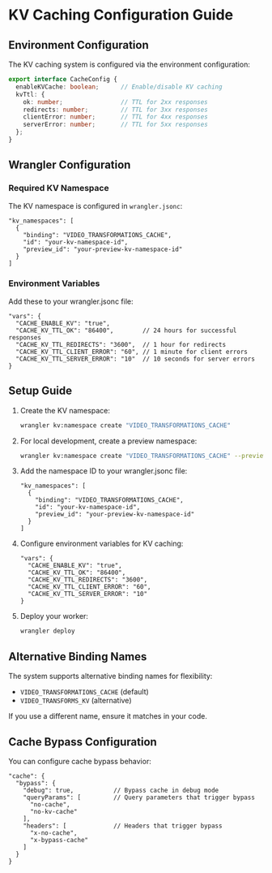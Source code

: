 # KV Caching Configuration Guide

## Environment Configuration

The KV caching system is configured via the environment configuration:

```typescript
export interface CacheConfig {
  enableKVCache: boolean;      // Enable/disable KV caching
  kvTtl: {
    ok: number;                // TTL for 2xx responses
    redirects: number;         // TTL for 3xx responses
    clientError: number;       // TTL for 4xx responses
    serverError: number;       // TTL for 5xx responses
  };
}
```

## Wrangler Configuration

### Required KV Namespace

The KV namespace is configured in `wrangler.jsonc`:

```jsonc
"kv_namespaces": [
  {
    "binding": "VIDEO_TRANSFORMATIONS_CACHE",
    "id": "your-kv-namespace-id",
    "preview_id": "your-preview-kv-namespace-id" 
  }
]
```

### Environment Variables

Add these to your wrangler.jsonc file:

```jsonc
"vars": {
  "CACHE_ENABLE_KV": "true",
  "CACHE_KV_TTL_OK": "86400",        // 24 hours for successful responses
  "CACHE_KV_TTL_REDIRECTS": "3600",  // 1 hour for redirects
  "CACHE_KV_TTL_CLIENT_ERROR": "60", // 1 minute for client errors
  "CACHE_KV_TTL_SERVER_ERROR": "10"  // 10 seconds for server errors
}
```

## Setup Guide

1. Create the KV namespace:
   ```bash
   wrangler kv:namespace create "VIDEO_TRANSFORMATIONS_CACHE"
   ```

2. For local development, create a preview namespace:
   ```bash
   wrangler kv:namespace create "VIDEO_TRANSFORMATIONS_CACHE" --preview
   ```

3. Add the namespace ID to your wrangler.jsonc file:
   ```jsonc
   "kv_namespaces": [
     {
       "binding": "VIDEO_TRANSFORMATIONS_CACHE",
       "id": "your-kv-namespace-id",
       "preview_id": "your-preview-kv-namespace-id"
     }
   ]
   ```

4. Configure environment variables for KV caching:
   ```jsonc
   "vars": {
     "CACHE_ENABLE_KV": "true",
     "CACHE_KV_TTL_OK": "86400",
     "CACHE_KV_TTL_REDIRECTS": "3600",
     "CACHE_KV_TTL_CLIENT_ERROR": "60",
     "CACHE_KV_TTL_SERVER_ERROR": "10"
   }
   ```

5. Deploy your worker:
   ```bash
   wrangler deploy
   ```

## Alternative Binding Names

The system supports alternative binding names for flexibility:

- `VIDEO_TRANSFORMATIONS_CACHE` (default)
- `VIDEO_TRANSFORMS_KV` (alternative)

If you use a different name, ensure it matches in your code.

## Cache Bypass Configuration

You can configure cache bypass behavior:

```jsonc
"cache": {
  "bypass": {
    "debug": true,           // Bypass cache in debug mode
    "queryParams": [         // Query parameters that trigger bypass
      "no-cache",
      "no-kv-cache"
    ],
    "headers": [             // Headers that trigger bypass
      "x-no-cache",
      "x-bypass-cache"
    ]
  }
}
```